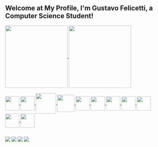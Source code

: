 ## Welcome at My Profile, I'm Gustavo Felicetti, a Computer Science Student!

<div>
  <a href="https://github.com/gustavofelicetti21"/>
  <img height=200 align="center" src="https://github-readme-stats.vercel.app/api?username=gustavofelicetti21&show_icons=true&theme=shadow_red&include_all_commits=true$count_private=true"/>
  <img height=200 align="center" src="https://github-readme-stats.vercel.app/api/top-langs/?username=gustavofelicetti21&layout=donut&theme=shadow_red&include_all_commits=true$count_private=true"/>
</div>

<div style="display: inlineblock"><br>
  <img height="45" align="center" src="https://cdn.jsdelivr.net/gh/devicons/devicon@latest/icons/html5/html5-plain.svg"/>
  <img height="45" align="center" src="https://cdn.jsdelivr.net/gh/devicons/devicon@latest/icons/css3/css3-plain.svg"/>
  <img height="65" align="center" src="https://cdn.jsdelivr.net/gh/devicons/devicon@latest/icons/php/php-original.svg"/>
  <img height="55" align="center" src="https://cdn.jsdelivr.net/gh/devicons/devicon@latest/icons/bootstrap/bootstrap-original.svg"/>
  <img height="45" align="center" src="https://cdn.jsdelivr.net/gh/devicons/devicon@latest/icons/javascript/javascript-plain.svg"/>
  <img height="45" align="center" src="https://cdn.jsdelivr.net/gh/devicons/devicon@latest/icons/react/react-original.svg"/>
  <img height="45" align="center" src="https://cdn.jsdelivr.net/gh/devicons/devicon@latest/icons/java/java-original.svg"/>
  <img height="45" align="center" src="https://cdn.jsdelivr.net/gh/devicons/devicon@latest/icons/csharp/csharp-plain.svg"/>
  <img height="45" align="center" src="https://cdn.jsdelivr.net/gh/devicons/devicon@latest/icons/c/c-plain.svg"/>
  <img height="45" align="center" src="https://cdn.jsdelivr.net/gh/devicons/devicon@latest/icons/postgresql/postgresql-plain.svg"/>
  <img height="45" align="center" src="https://cdn.jsdelivr.net/gh/devicons/devicon@latest/icons/mysql/mysql-original.svg"/>
</div>

##

<div>
  <a href="https://www.instagram.com/gustavofelicetti21/" target="_blank" style="text-decoration: none;">
    <img src="https://img.shields.io/badge/Instagram-E4405F?style=for-the-badge&logo=instagram&logoColor=white" target="_blank">
  </a>
  <a href="mailto:gustavokfelicetti@gmail.com" target="_blank" style="text-decoration: none;">
    <img src="https://img.shields.io/badge/Gmail-D14836?style=for-the-badge&logo=gmail&logoColor=white" target="_blank">
  </a>
  <a href="" target="_blank" style="text-decoration: none">
    <img src="https://img.shields.io/badge/WhatsApp-25D366?style=for-the-badge&logo=whatsapp&logoColor=white" target="_blank">
  </a>
  <a href="https://www.linkedin.com/in/gustavofelicetti21/" target="_blank" style="text-decoration: none">
    <img src="https://img.shields.io/badge/LinkedIn-0077B5?style=for-the-badge&logo=linkedin&logoColor=white
	https://img.shields.io/badge/linktre" target="_blank">
  </a>
</div>
